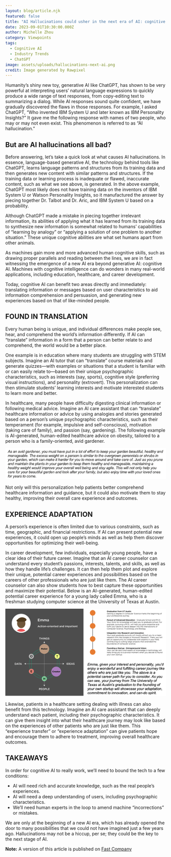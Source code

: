 ```yaml
---
layout: blog/article.njk
featured: false
title: "AI Hallucinations could usher in the next era of AI: cognitive AI"
date: 2023-09-01T10:30:00.000Z
author: Michelle Zhou
category: Viewpoints
tags:
  - Cognitive AI
  - Industry Trends
  - ChatGPT
image: assets/uploads/hallucinations-next-ai.png
credit: Image generated by Rawpixel
---
```


Humanity’s shiny new toy, generative AI like ChatGPT, has shown to be very powerful at interpreting users’ natural language expressions to quickly produce a wide range of text responses, from copy-editing text to summarizing a dialog. While AI responses sound quite confident, we have gradually discovered the flaws in those responses. For example, I asked ChatGPT, “Who invented IBM System U and later known as IBM Personality Insights?” It gave me the following response with names of two people, who may or may not even exist. This phenomenon is referred to as “AI hallucination.”

## But are AI hallucinations all bad?

Before answering, let’s take a quick look at what causes AI hallucinations. In essence, language-based generative AI, the technology behind tools like ChatGPT, learns language patterns and structures from its training data and then generates new content with similar patterns and structures. If the training data or learning process is inadequate or flawed, inaccurate content, such as what we see above, is generated. In the above example, ChatGPT most likely does not have training data on the inventors of IBM System U or Watson Personality Insights, so it manufactured the answer by piecing together Dr. Talbot and Dr. Aric, and IBM System U based on a probability.

Although ChatGPT made a mistake in piecing together irrelevant information, its abilities of applying what it has learned from its training data to synthesize new information is somewhat related to humans’ capabilities of “learning by analogy” or “applying a solution of one problem to another situation.” These unique cognitive abilities are what set humans apart from other animals.

As machines gain more and more advanced human cognitive skills, such as drawing proper parallels and reading between the lines, we are in fact witnessing the emergence of a new AI era beyond generative AI: cognitive AI. Machines with cognitive intelligence can do wonders in many real-world applications, including education, healthcare, and career development.

Today, cognitive AI can benefit two areas directly and immediately: translating information or messages based on user characteristics to aid information comprehension and persuasion, and generating new experiences based on that of like-minded people.

## FOUND IN TRANSLATION

Every human being is unique, and individual differences make people see, hear, and comprehend the world’s information differently. If AI can “translate” information in a form that a person can better relate to and comprehend, the world would be a better place.

One example is in education where many students are struggling with STEM subjects. Imagine an AI tutor that can “translate” course materials and generate quizzes—with examples or situations that a student is familiar with or can easily relate to—based on their unique psychographic characteristics, such as interests (say, sports), cognitive style (preferring visual instructions), and personality (extrovert). This personalization can then stimulate students’ learning interests and motivate interested students to learn more and better.

In healthcare, many people have difficulty digesting clinical information or following medical advice. Imagine an AI care assistant that can “translate” healthcare information or advice by using analogies and stories generated based on a person’s unique psychographic characteristics, such as their temperament (for example, impulsive and self-conscious), motivation (taking care of family), and passion (say, gardening). The following example is AI-generated, human-edited healthcare advice on obesity, tailored to a person who is a family-oriented, avid gardener.

<img src="/assets/uploads/family-oriented.png"/>


Not only will this personalization help patients better comprehend healthcare information and guidance, but it could also motivate them to stay healthy, improving their overall care experience and outcomes.


## EXPERIENCE ADAPTATION

A person’s experience is often limited due to various constraints, such as time, geographic, and financial restrictions. If AI can present potential new experiences, it could open up people’s minds as well as help them discover opportunities for optimizing their well-being.

In career development, few individuals, especially young people, have a clear idea of their future career. Imagine that an AI career counselor can understand every student’s passions, interests, talents, and skills, as well as how they handle life’s challenges. It can then help them plot and explore their unique, potential career experiences and possibilities based on the careers of other professionals who are just like them. The AI career counselor can also show students how to best capture these opportunities and maximize their potential. Below is an AI-generated, human-edited potential career experience for a young lady called Emma, who is a freshman studying computer science at the University of Texas at Austin.

<img src="/assets/uploads/career-emma.png"/>

Likewise, patients in a healthcare setting dealing with illness can also benefit from this technology. Imagine an AI care assistant that can deeply understand each patient, including their psychographic characteristics. It can give them insight into what their healthcare journey may look like based on the experiences of other patients who are just like them. This “experience transfer” or “experience adaptation”  can give patients hope and encourage them to adhere to treatment, improving overall healthcare outcomes.

## TAKEAWAYS

In order for cognitive AI to really work, we’ll need to bound the tech to a few conditions:

* AI will need rich and accurate knowledge, such as the real people’s experiences.
* AI will need a deep understanding of users, including psychographic characteristics.
* We’ll need human experts in the loop to amend machine “incorrections” or mistakes.

We are only at the beginning of a new AI era, which has already opened the door to many possibilities that we could not have imagined just a few years ago. Hallucinations may not be a hiccup, per se; they could be the key to the next stage of AI.



**Note:** A version of this article is published on [Fast Company](https://www.fastcompany.com/90947528/ai-hallucinations-could-usher-in-the-next-era-of-ai-cognitive-ai)
